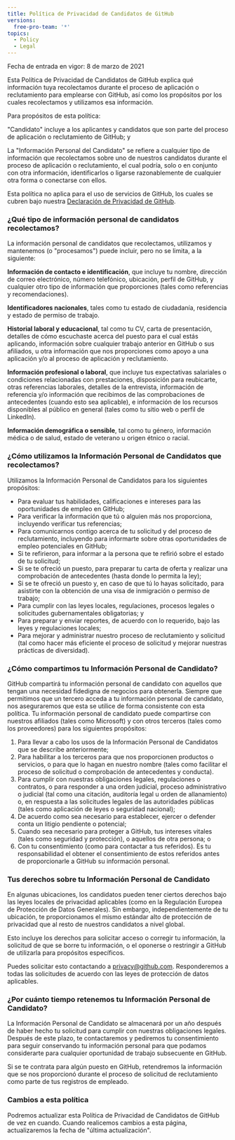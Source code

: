 ```yaml
---
title: Política de Privacidad de Candidatos de GitHub
versions:
  free-pro-team: '*'
topics:
  - Policy
  - Legal
---
```


Fecha de entrada en vigor: 8 de marzo de 2021

Esta Política de Privacidad de Candidatos de GitHub explica qué información tuya recolectamos durante el proceso de aplicación o reclutamiento para emplearse con GitHub, así como los propósitos por los cuales recolectamos y utilizamos esa información.

Para propósitos de esta política:

"Candidato" incluye a los aplicantes y candidatos que son parte del proceso de aplicación o reclutamiento de GitHub; y

La "Información Personal del Candidato" se refiere a cualquier tipo de información que recolectamos sobre uno de nuestros candidatos durante el proceso de aplicación o reclutamiento, el cual podría, solo o en conjunto con otra información, identificarlos o ligarse razonablemente de cualquier otra forma o conectarse con ellos.

Esta política no aplica para el uso de servicios de GitHub, los cuales se cubren bajo nuestra [Declaración de Privacidad de GitHub](/github/site-policy/github-privacy-statement).

### ¿Qué tipo de información personal de candidatos recolectamos?

La información personal de candidatos que recolectamos, utilizamos y mantenemos (o "procesamos") puede incluir, pero no se limita, a la siguiente:

**Información de contacto e identificación**, que incluye tu nombre, dirección de correo electrónico, número telefónico, ubicación, perfil de GitHub, y cualquier otro tipo de información que proporciones (tales como referencias y recomendaciones).

**Identificadores nacionales**, tales como tu estado de ciudadanía, residencia y estado de permiso de trabajo.

**Historial laboral y educacional**, tal como tu CV, carta de presentación, detalles de cómo escuchaste acerca del puesto para el cual estás aplicando, información sobre cualquier trabajo anterior en GitHub o sus afiliados, u otra información que nos proporciones como apoyo a una aplicación y/o al proceso de aplicación y reclutamiento.

**Información profesional o laboral**, que incluye tus expectativas salariales o condiciones relacionadas con prestaciones, disposición para reubicarte, otras referencias laborales, detalles de la entrevista, información de referencia y/o información que recibimos de las comprobaciones de antecedentes (cuando esto sea aplicable), e información de los recursos disponibles al público en general (tales como tu sitio web o perfil de LinkedIn).

**Información demográfica o sensible**, tal como tu género, información médica o de salud, estado de veterano u origen étnico o racial.

### ¿Cómo utilizamos la Información Personal de Candidatos que recolectamos?

Utilizamos la Información Personal de Candidatos para los siguientes propósitos:
 - Para evaluar tus habilidades, calificaciones e intereses para las oportunidades de empleo en GitHub;
 - Para verificar la información que tú o alguien más nos proporciona, incluyendo verificar tus referencias;
 - Para comunicarnos contigo acerca de tu solicitud y del proceso de reclutamiento, incluyendo para informarte sobre otras oportunidades de empleo potenciales en GitHub;
 - Si te refirieron, para informar a la persona que te refirió sobre el estado de tu solicitud;
 - Si se te ofreció un puesto, para preparar tu carta de oferta y realizar una comprobación de antecedentes (hasta donde lo permita la ley);
 - Si se te ofreció un puesto y, en caso de que tú lo hayas solicitado, para asistirte con la obtención de una visa de inmigración o permiso de trabajo;
 - Para cumplir con las leyes locales, regulaciones, procesos legales o solicitudes gubernamentales obligatorias; y
 - Para preparar y enviar reportes, de acuerdo con lo requerido, bajo las leyes y regulaciones locales;
 - Para mejorar y administrar nuestro proceso de reclutamiento y solicitud (tal como hacer más eficiente el proceso de solicitud y mejorar nuestras prácticas de diversidad).


 ### ¿Cómo compartimos tu Información Personal de Candidato?

GitHub compartirá tu información personal de candidato con aquellos que tengan una necesidad fidedigna de negocios para obtenerla. Siempre que permitimos que un tercero acceda a tu información personal de candidato, nos aseguraremos que esta se utilice de forma consistente con esta política. Tu información personal de candidato puede compartirse con nuestros afiliados (tales como Microsoft) y con otros terceros (tales como los proveedores) para los siguientes propósitos:
1. Para llevar a cabo los usos de la Información Personal de Candidatos que se describe anteriormente;
2. Para habilitar a los terceros para que nos proporcionen productos o servicios, o para que lo hagan en nuestro nombre (tales como facilitar el proceso de solicitud o comprobación de antecedentes y conducta).
3. Para cumplir con nuestras obligaciones legales, regulaciones o contratos, o para responder a una orden judicial, proceso administrativo o judicial (tal como una citación, auditoría legal u orden de allanamiento) o, en respuesta a las solicitudes legales de las autoridades públicas (tales como aplicación de leyes o seguridad nacional);
4. De acuerdo como sea necesario para establecer, ejercer o defender conta un litigio pendiente o potencial;
5. Cuando sea necesario para proteger a GitHub, tus intereses vitales (tales como seguridad y protección), o aquellos de otra persona; o
6. Con tu consentimiento (como para contactar a tus referidos). Es tu responsabilidad el obtener el consentimiento de estos referidos antes de proporcionarle a GitHub su información personal.

### Tus derechos sobre tu Información Personal de Candidato

En algunas ubicaciones, los candidatos pueden tener ciertos derechos bajo las leyes locales de privacidad aplicables (como en la Regulación Europea de Protección de Datos Generales). Sin embargo, independientemente de tu ubicación, te proporcionamos el mismo estándar alto de protección de privacidad que al resto de nuestros candidatos a nivel global.

Esto incluye los derechos para solicitar acceso o corregir tu información, la solicitud de que se borre tu información, o el oponerse o restringir a GitHub de utilizarla para propósitos específicos.

Puedes solicitar esto contactando a privacy@github.com. Responderemos a todas las solicitudes de acuerdo con las leyes de protección de datos aplicables.

### ¿Por cuánto tiempo retenemos tu Información Personal de Candidato?

La Información Personal de Candidato se almacenará por un año después de haber hecho tu solicitud para cumplir con nuestras obligaciones legales. Después de este plazo, te contactaremos y pediremos tu consentimiento para seguir conservando tu información personal para que podamos considerarte para cualquier oportunidad de trabajo subsecuente en GitHub.

Si se te contrata para algún puesto en GitHub, retendremos la información que se nos proporcionó durante el proceso de solicitud de reclutamiento como parte de tus registros de empleado.

### Cambios a esta política

Podremos actualizar esta Política de Privacidad de Candidatos de GitHub de vez en cuando. Cuando realicemos cambios a esta página, actualizaremos la fecha de "última actualización". 
